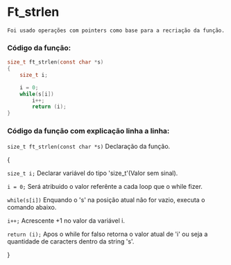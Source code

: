 # Ft_strlen  
    Foi usado operações com pointers como base para a recriação da função.
    
### Código da função:
```c
size_t ft_strlen(const char *s)
{
    size_t i;

    i = 0;
    while(s[i])
        i++;
        return (i);
}
```
### Código da função com explicação linha a linha:

`size_t ft_strlen(const char *s)` Declaração da função.

{

`size_t i;` Declarar variável do tipo 'size_t'(Valor sem sinal).


`i = 0;` Será atribuido o valor referênte a cada loop que o while fizer.

`while(s[i])` Enquando o 's' na posição atual não for vazio, executa o comando abaixo.

`i++;` Acrescente +1 no valor da variável i.

`return (i);` Apos o while for falso retorna o valor atual de 'i' ou seja a quantidade de caracters dentro da string 's'.

}
